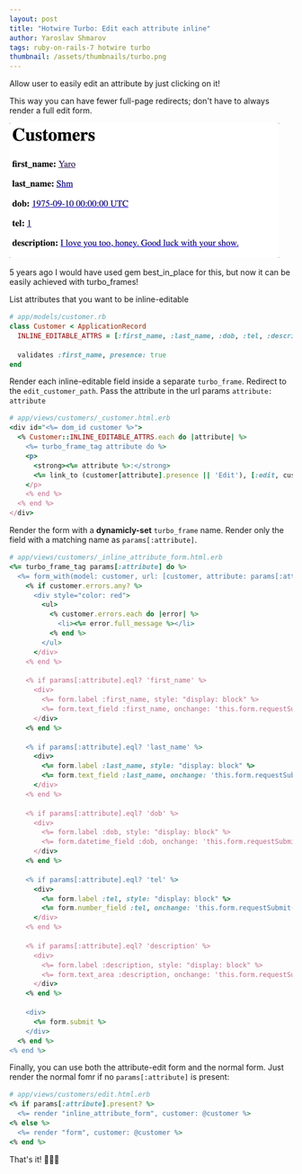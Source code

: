 ```yaml
---
layout: post
title: "Hotwire Turbo: Edit each attribute inline"
author: Yaroslav Shmarov
tags: ruby-on-rails-7 hotwire turbo
thumbnail: /assets/thumbnails/turbo.png
---
```


Allow user to easily edit an attribute by just clicking on it!

This way you can have fewer full-page redirects; don't have to always render a full edit form.

![turbo inline edit fields](/assets/images/turbo-inline-edit-fields.gif)

5 years ago I would have used gem best_in_place for this, but now it can be easily achieved with turbo_frames!

List attributes that you want to be inline-editable

```ruby
# app/models/customer.rb
class Customer < ApplicationRecord
  INLINE_EDITABLE_ATTRS = [:first_name, :last_name, :dob, :tel, :description]

  validates :first_name, presence: true
end
```

Render each inline-editable field inside a separate `turbo_frame`. Redirect to the `edit_customer_path`. Pass the attribute in the url params `attribute: attribute`

```ruby
# app/views/customers/_customer.html.erb
<div id="<%= dom_id customer %>">
  <% Customer::INLINE_EDITABLE_ATTRS.each do |attribute| %>
    <%= turbo_frame_tag attribute do %>
    <p>
      <strong><%= attribute %>:</strong>
      <%= link_to (customer[attribute].presence || 'Edit'), [:edit, customer, attribute: attribute] %>
    </p>
    <% end %>
  <% end %>
</div>
```

Render the form with a **dynamicly-set** `turbo_frame` name. Render only the field with a matching name as `params[:attribute]`.

```ruby
# app/views/customers/_inline_attribute_form.html.erb
<%= turbo_frame_tag params[:attribute] do %>
  <%= form_with(model: customer, url: [customer, attribute: params[:attribute]], method: :patch) do |form| %>
    <% if customer.errors.any? %>
      <div style="color: red">
        <ul>
          <% customer.errors.each do |error| %>
            <li><%= error.full_message %></li>
          <% end %>
        </ul>
      </div>
    <% end %>

    <% if params[:attribute].eql? 'first_name' %>
      <div>
        <%= form.label :first_name, style: "display: block" %>
        <%= form.text_field :first_name, onchange: 'this.form.requestSubmit()' %>
      </div>
    <% end %>

    <% if params[:attribute].eql? 'last_name' %>
      <div>
        <%= form.label :last_name, style: "display: block" %>
        <%= form.text_field :last_name, onchange: 'this.form.requestSubmit()' %>
      </div>
    <% end %>

    <% if params[:attribute].eql? 'dob' %>
      <div>
        <%= form.label :dob, style: "display: block" %>
        <%= form.datetime_field :dob, onchange: 'this.form.requestSubmit()' %>
      </div>
    <% end %>

    <% if params[:attribute].eql? 'tel' %>
      <div>
        <%= form.label :tel, style: "display: block" %>
        <%= form.number_field :tel, onchange: 'this.form.requestSubmit()' %>
      </div>
    <% end %>

    <% if params[:attribute].eql? 'description' %>
      <div>
        <%= form.label :description, style: "display: block" %>
        <%= form.text_area :description, onchange: 'this.form.requestSubmit()' %>
      </div>
    <% end %>

    <div>
      <%= form.submit %>
    </div>
  <% end %>
<% end %>
```

Finally, you can use both the attribute-edit form and the normal form. Just render the normal fomr if no `params[:attribute]` is present:

```ruby
# app/views/customers/edit.html.erb
<% if params[:attribute].present? %>
  <%= render "inline_attribute_form", customer: @customer %>
<% else %>
  <%= render "form", customer: @customer %>
<% end %>
```

That's it! 🎉🥳🍾

